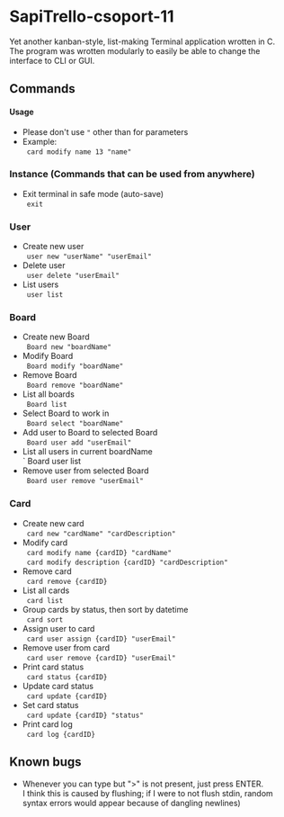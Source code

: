 # SapiTrello-csoport-11  
Yet another kanban-style, list-making Terminal application wrotten in C.  
The program was wrotten modularly to easily be able to change the interface to CLI or GUI.  


## Commands  

#### Usage  
* Please don't use `"` other than for parameters  
* Example:  
	` card modify name 13 "name"`  

### Instance (Commands that can be used from anywhere)  
* Exit terminal in safe mode (auto-save)  
	` exit`  
	
### User  
* Create new user  
	` user new "userName" "userEmail"`  
* Delete user  
	` user delete "userEmail"`  
* List users  
	` user list`  

### Board  
* Create new Board  
	` Board new "boardName"`  
* Modify Board  
	` Board modify "boardName"`  
* Remove Board  
	` Board remove "boardName"`  
* List all boards  
	` Board list`  
* Select Board to work in  
	` Board select "boardName"`  
* Add user to Board to selected Board  
	` Board user add "userEmail"`  
* List all users in current boardName  
	` Board user list  
* Remove user from selected Board  
	` Board user remove "userEmail"`  

### Card  
* Create new card  
	` card new "cardName" "cardDescription"`  
* Modify card  
	` card modify name {cardID} "cardName"`  
	` card modify description {cardID} "cardDescription"`  
* Remove card  
	` card remove {cardID}`  
* List all cards  
	` card list`  
* Group cards by status, then sort by datetime  
	` card sort`  
* Assign user to card  
	` card user assign {cardID} "userEmail"`  
* Remove user from card  
	` card user remove {cardID} "userEmail"`  
* Print card status  
	` card status {cardID}`  
* Update card status  
	` card update {cardID}`  
* Set card status  
	` card update {cardID} "status"`  
* Print card log  
	` card log {cardID}`  
	
## Known bugs
* Whenever you can type but ">" is not present, just press ENTER.  
I think this is caused by flushing; if I were to not flush stdin, random syntax errors would appear because of dangling newlines)

